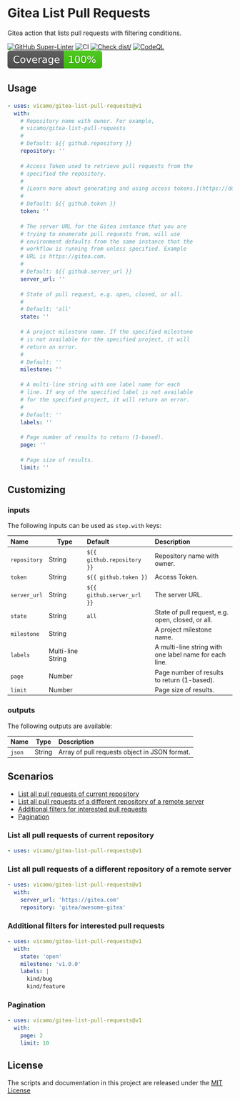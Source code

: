 # Gitea List Pull Requests

Gitea action that lists pull requests with filtering conditions.

[![GitHub Super-Linter](https://gitea.com/vicamo/gitea-list-pull-requests/actions/workflows/linter.yml)](https://github.com/super-linter/super-linter)
![CI](https://gitea.com/vicamo/gitea-list-pull-requests/actions/workflows/ci.yml)
[![Check dist/](https://gitea.com/vicamo/gitea-list-pull-requests/actions/workflows/check-dist.yml)](https://gitea.com/vicamo/gitea-list-pull-requests/actions/workflows/check-dist.yml)
[![CodeQL](https://github.com/vicamo/gitea-list-pull-requests/actions/workflows/codeql-analysis.yml/badge.svg)](https://github.com/vicamo/gitea-list-pull-requests/actions/workflows/codeql-analysis.yml)
[![Coverage](./badges/coverage.svg)](./badges/coverage.svg)

## Usage

<!-- start usage -->

```yaml
- uses: vicamo/gitea-list-pull-requests@v1
  with:
    # Repository name with owner. For example,
    # vicamo/gitea-list-pull-requests
    #
    # Default: ${{ github.repository }}
    repository: ''

    # Access Token used to retrieve pull requests from the
    # specified the repository.
    #
    # [Learn more about generating and using access tokens.](https://docs.gitea.com/development/api-usage)
    #
    # Default: ${{ github.token }}
    token: ''

    # The server URL for the Gitea instance that you are
    # trying to enumerate pull requests from, will use
    # environment defaults from the same instance that the
    # workflow is running from unless specified. Example
    # URL is https://gitea.com.
    #
    # Default: ${{ github.server_url }}
    server_url: ''

    # State of pull request, e.g. open, closed, or all.
    #
    # Default: 'all'
    state: ''

    # A project milestone name. If the specified milestone
    # is not available for the specified project, it will
    # return an error.
    #
    # Default: ''
    milestone: ''

    # A multi-line string with one label name for each
    # line. If any of the specified label is not available
    # for the specified project, it will return an error.
    #
    # Default: ''
    labels: ''

    # Page number of results to return (1-based).
    page: ''

    # Page size of results.
    limit: ''
```

<!-- end usage -->

## Customizing

### inputs

The following inputs can be used as `step.with` keys:

| Name         | Type              | Default                    | Description                                            |
| :----------- | ----------------- | :------------------------- | :----------------------------------------------------- |
| `repository` | String            | `${{ github.repository }}` | Repository name with owner.                            |
| `token`      | String            | `${{ github.token }}`      | Access Token.                                          |
| `server_url` | String            | `${{ github.server_url }}` | The server URL.                                        |
| `state`      | String            | `all`                      | State of pull request, e.g. open, closed, or all.      |
| `milestone`  | String            |                            | A project milestone name.                              |
| `labels`     | Multi-line String |                            | A multi-line string with one label name for each line. |
| `page`       | Number            |                            | Page number of results to return (1-based).            |
| `limit`      | Number            |                            | Page size of results.                                  |

### outputs

The following outputs are available:

| Name   | Type   | Description                                   |
| :----- | ------ | :-------------------------------------------- |
| `json` | String | Array of pull requests object in JSON format. |

## Scenarios

- [List all pull requests of current repository](#list-all-pull-requests-of-current-repository)
- [List all pull requests of a different repository of a remote server](#list-all-pull-requests-of-a-different-repository-of-a-remote-server)
- [Additional filters for interested pull requests](#additional-filters-for-interested-pull-requests)
- [Pagination](#pagination)

### List all pull requests of current repository

```yaml
- uses: vicamo/gitea-list-pull-requests@v1
```

### List all pull requests of a different repository of a remote server

```yaml
- uses: vicamo/gitea-list-pull-requests@v1
  with:
    server_url: 'https://gitea.com'
    repository: 'gitea/awesome-gitea'
```

### Additional filters for interested pull requests

```yaml
- uses: vicamo/gitea-list-pull-requests@v1
  with:
    state: 'open'
    milestone: 'v1.0.0'
    labels: |
      kind/bug
      kind/feature
```

### Pagination

```yaml
- uses: vicamo/gitea-list-pull-requests@v1
  with:
    page: 2
    limit: 10
```

## License

The scripts and documentation in this project are released under the
[MIT License](LICENSE)

